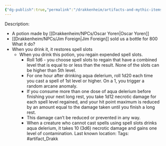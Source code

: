 ```yaml
---
{"dg-publish":true,"permalink":"/drakkenheim/artifacts-and-mythic-items/aquadelirium/"}
---
```


Description:
- A potion made by [[Drakkenheim/NPCs/Oscar Yoren\|Oscar Yoren]]
- [[Drakkenheim/NPCs/Jim Foreign\|Jim Foreign]] sold us a bottle for 800
What it do?
- When you drink it, it restores spell slots
	- When you drink this potion, you regain expended spell slots.
		- Roll 1d6 - you choose spell slots to regain that have a combined level that is equal to or less than the result. None of the slots can be higher than 5th level.
		- For one hour after drinking aqua delerium, roll 1d20 each time you cast a spell of 1st level or higher. On a 1, you trigger a random arcane anomaly.
		- If you consume more than one dose of aqua delerium before finishing your next long rest, you take 1d12 necrotic damage for each spell level regained, and your hit point maximum is reduced by an amount equal to the damage taken until you finish a long rest.
		- This damage can’t be reduced or prevented in any way. 
		- When a creature who cannot cast spells using spell slots drinks aqua delerium, it takes 10 (3d6) necrotic damage and gains one level of contamination.
Last known location:
Tags: #artifact_Drakk 
